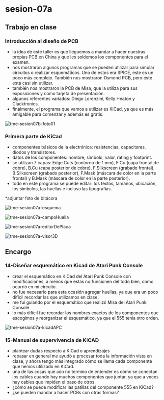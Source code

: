 # sesion-07a

## Trabajo en clase

### Introducción al diseño de PCB

- la idea de este taller es que lleguemos a mandar a hacer nuestras propias PCB en China y que les soldemos los componentes para el examen.
- nos mostraron algunos programas que se pueden utilizar para simular circuitos o realizar esquemáticos. Uno de estos era SPICE, este es un poco más complejo. También nos mostraron Osmond PCB, pero este está casi sin utilizar.
- también nos mostraron la PCB de Misa, que la utiliza para sus exposiciones y como tarjeta de presentación.
- algunos referentes variados: Diego Lorenzini, Kelly Heaton y Clacktronics.
- finalmente, el programa que vamos a utilizar es KiCad, ya que es más amigable para comenzar y además es gratis.

![tme-sesion07b-foto01](https://github.com/user-attachments/assets/2524c9ca-cd48-4218-988d-4b865f8fbbcd)

### Primera parte de KiCad

- componentes básicos de la electrónica: resistencias, capacitores, diodos y transistores.
- datos de los componentes: nombre, símbolo, valor, rating y footprint.
- se utilizan 7 capas: Edge.Cuts (contorno de 1 mm), F.Cu (capa frontal de cobre), B.Cu (capa posterior de cobre), F.Silkscreen (grabado frontal), B.Silkscreen (grabado posterior), F.Mask (máscara de color en la parte frontal) y B.Mask (máscara de color en la parte posterior).
- todo en este programa se puede editar: los textos, tamaños, ubicación, los símbolos, las huellas e incluso las tipografías.

*adjuntar foto de bitácora

![tme-sesion07a-esquema](https://github.com/user-attachments/assets/1960c49b-5884-44d2-8eac-357141de8341)

![tme-sesion07a-campoHuella](https://github.com/user-attachments/assets/2fa66780-26fb-4fd4-9976-931eb74b9189)

![tme-sesion07a-editorDePlaca](https://github.com/user-attachments/assets/3c7e1e70-da75-4313-bca5-0749108e1891)

![tme-sesion07a-visor3D](https://github.com/user-attachments/assets/bf4c09e7-f671-4cce-98b0-09a21dffaeec)

## Encargo

### 14-Diseñar esquemático en Kicad de Atari Punk Console

- crear el esquemático en KiCad del Atari Punk Console con modificaciones, a menos que estas no funcionen del todo bien, como ocurrió en mi circuito.
- no fue necesario para esta ocasión agregar huellas, ya que era un poco difícil recordar las que utilizamos en clase.
- me fui guiando por el esquemático que realizó Misa del Atari Punk Console
- lo más difícil fue recordar los nombres exactos de los componentes que escogimos y reorganizar el esquemático, ya que el 555 tenía otro orden.

![tme-sesion07a-kicadAPC](https://github.com/user-attachments/assets/12224442-3d23-4db1-9208-e460d6566663)

### 15-Manual de supervivencia de KiCAD

- plantear dudas respecto a KiCad o aprendizajes
- repasar en general me ayudó a procesar toda la información vista en clase, y ahora tengo más integrado cómo se llama cada componente que hemos utilizado en KiCad.
- una de las cosas que aún no termino de entender es cómo se conectan los cables cuando hay muchos componentes que juntar, ya que a veces hay cables que impiden el paso de otros.
- ¿cómo se puede modificar las patillas del componente 555 en KiCad?
- ¿se pueden mandar a hacer PCBs con otras formas?
  
